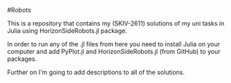 #Robots

This is a repository that contains my (SKIV-2611) solutions of my uni tasks in Julia using HorizonSideRobots.jl package.

In order to run any of the .jl files from here you need to install Julia on your computer and add PyPlot.jl and HorizonSideRobots.jl (from GitHub) to your packages.

Further on I'm going to add descriptions to all of the solutions.